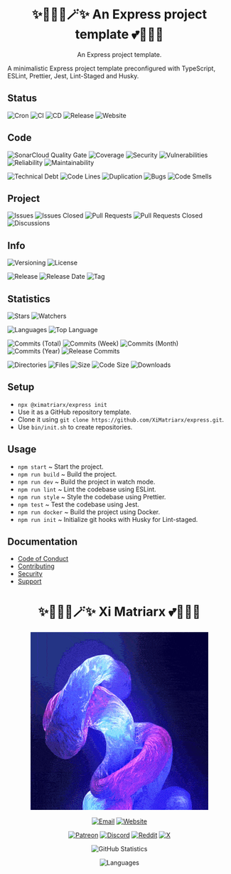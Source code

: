 <h1 align="center">✨🧚🏻‍♀️🪄✨ An Express project template 💕🦄🌈🏰</h1>

<p align="center">An Express project template.</p>

A minimalistic Express project template preconfigured with TypeScript, ESLint, Prettier, Jest, Lint-Staged and Husky.

## Status

<p>
  <img src="https://github.com/XiMatriarx/express/actions/workflows/cron.yml/badge.svg" alt="Cron">
  <img src="https://github.com/XiMatriarx/express/actions/workflows/ci.yml/badge.svg" alt="CI">
  <img src="https://github.com/XiMatriarx/express/actions/workflows/cd.yml/badge.svg" alt="CD">
  <img src="https://github.com/XiMatriarx/express/actions/workflows/release.yml/badge.svg" alt="Release">
  <img src="https://img.shields.io/website?url=https%3A%2F%2Fximatriarx.io&up_message=Up&up_color=800080&down_message=Down&down_color=008080&style=flat&logo=GitHub&label=Website&labelColor=404040" alt="Website">
</p>

## Code

<p>
  <img src="https://sonarcloud.io/api/project_badges/measure?project=XiMatriarx_express&metric=alert_status" alt="SonarCloud Quality Gate">
  <img src="https://sonarcloud.io/api/project_badges/measure?project=XiMatriarx_express&metric=coverage" alt="Coverage">
  <img src="https://sonarcloud.io/api/project_badges/measure?project=XiMatriarx_express&metric=security_rating" alt="Security">
  <img src="https://sonarcloud.io/api/project_badges/measure?project=XiMatriarx_express&metric=vulnerabilities" alt="Vulnerabilities">
  <img src="https://sonarcloud.io/api/project_badges/measure?project=XiMatriarx_express&metric=reliability_rating" alt="Reliability">
  <img src="https://sonarcloud.io/api/project_badges/measure?project=XiMatriarx_express&metric=sqale_rating" alt="Maintainability">
</p>

<p>
  <img src="https://sonarcloud.io/api/project_badges/measure?project=XiMatriarx_express&metric=sqale_index" alt="Technical Debt">
  <img src="https://sonarcloud.io/api/project_badges/measure?project=XiMatriarx_express&metric=ncloc" alt="Code Lines">
  <img src="https://sonarcloud.io/api/project_badges/measure?project=XiMatriarx_express&metric=duplicated_lines_density" alt="Duplication">
  <img src="https://sonarcloud.io/api/project_badges/measure?project=XiMatriarx_express&metric=bugs" alt="Bugs">
  <img src="https://sonarcloud.io/api/project_badges/measure?project=XiMatriarx_express&metric=code_smells" alt="Code Smells">
</p>

## Project

<p>
  <img src="https://img.shields.io/github/issues-raw/XiMatriarx/express?style=flat&logo=GitHub&label=Issues&labelColor=404040&color=800080" alt="Issues">
  <img src="https://img.shields.io/github/issues-closed-raw/XiMatriarx/express?style=flat&logo=GitHub&label=Issues%20Closed&labelColor=404040&color=800080" alt="Issues Closed">
  <img src="https://img.shields.io/github/issues-pr-raw/XiMatriarx/express?style=flat&logo=GitHub&label=Pull%20Requests&labelColor=404040&color=800080" alt="Pull Requests">
  <img src="https://img.shields.io/github/issues-pr-closed-raw/XiMatriarx/express?label=Pull%20Requests%20Closed&labelColor=404040&color=800080" alt="Pull Requests Closed">
  <img src="https://img.shields.io/github/discussions/XiMatriarx/express?style=flat&logo=GitHub&label=Discussions&labelColor=404040&color=800080" alt="Discussions">
</p>

## Info

<p>
  <img src="https://img.shields.io/badge/Versioning-SemVer-404040?style=flat&label=Versioning&labelColor=404040&color=800080" alt="Versioning">
  <img src="https://img.shields.io/badge/License-MIT-404040?style=flat&label=License&labelColor=404040&color=800080" alt="License">
</p>

<p>
  <img src="https://img.shields.io/github/v/release/XiMatriarx/express?sort=semver&style=flat&logo=GitHub&label=Release&labelColor=404040&color=800080" alt="Release">
  <img src="https://img.shields.io/github/release-date/XiMatriarx/express?style=flat&logo=GitHub&label=Release%20Date&labelColor=404040&color=800080" alt="Release Date">
  <img src="https://img.shields.io/github/v/tag/XiMatriarx/express?sort=semver&style=flat&logo=GitHub&label=Tag&labelColor=404040&color=800080" alt="Tag">
</p>

## Statistics

<p>
  <img src="https://img.shields.io/github/stars/XiMatriarx/express?style=flat&logo=GitHub&label=Stars&labelColor=404040&color=800080" alt="Stars">
  <img src="https://img.shields.io/github/watchers/XiMatriarx/express?style=flat&logo=GitHub&label=Watchers&labelColor=404040&color=800080" alt="Watchers">
</p>

<p>
  <img src="https://img.shields.io/github/languages/count/XiMatriarx/express?style=flat&logo=GitHub&label=Languages&labelColor=404040&color=800080" alt="Languages">
  <img src="https://img.shields.io/github/languages/top/XiMatriarx/express?style=flat&logo=GitHub&label=Top%20Language&labelColor=404040&color=800080" alt="Top Language">
</p>

<p>
  <img src="https://img.shields.io/github/commit-activity/t/XiMatriarx/express?style=flat&logo=GitHub&label=Commits&labelColor=404040&color=800080" alt="Commits (Total)">
  <img src="https://img.shields.io/github/commit-activity/w/XiMatriarx/express?style=flat&logo=GitHub&label=Commits&labelColor=404040&color=800080" alt="Commits (Week)">
  <img src="https://img.shields.io/github/commit-activity/m/XiMatriarx/express?style=flat&logo=GitHub&label=Commits&labelColor=404040&color=800080" alt="Commits (Month)">
  <img src="https://img.shields.io/github/commit-activity/y/XiMatriarx/express?style=flat&logo=GitHub&label=Commits&labelColor=404040&color=800080" alt="Commits (Year)">
  <img src="https://img.shields.io/github/commits-since/XiMatriarx/express/latest?sort=semver&style=flat&logo=GitHub&label=Release%20Commits&labelColor=404040&color=800080" alt="Release Commits">
</p>

<p>
  <img src="https://img.shields.io/github/directory-file-count/XiMatriarx/express?type=dir&style=flat&logo=GitHub&label=Directories&labelColor=404040&color=800080" alt="Directories">
  <img src="https://img.shields.io/github/directory-file-count/XiMatriarx/express?type=file&style=flat&logo=GitHub&label=Files&labelColor=404040&color=800080" alt="Files">
  <img src="https://img.shields.io/github/repo-size/XiMatriarx/express?style=flat&logo=GitHub&label=Size&labelColor=404040&color=800080" alt="Size">
  <img src="https://img.shields.io/github/languages/code-size/XiMatriarx/express?style=flat&logo=GitHub&label=Code%20Size&labelColor=404040&color=800080" alt="Code Size">
  <img src="https://img.shields.io/github/downloads/XiMatriarx/express/total?style=flat&logo=GitHub&label=Downloads&labelColor=404040&color=800080" alt="Downloads">
</p>

## Setup

- `npx @ximatriarx/express init`
- Use it as a GitHub repository template.
- Clone it using `git clone https://github.com/XiMatriarx/express.git`.
- Use `bin/init.sh` to create repositories.

## Usage

- `npm start` ~ Start the project.
- `npm run build` ~ Build the project.
- `npm run dev` ~ Build the project in watch mode.
- `npm run lint` ~ Lint the codebase using ESLint.
- `npm run style` ~ Style the codebase using Prettier.
- `npm test` ~ Test the codebase using Jest.
- `npm run docker` ~ Build the project using Docker.
- `npm run init` ~ Initialize git hooks with Husky for Lint-staged.

## Documentation

- [Code of Conduct](https://github.com/XiMatriarx/.github/blob/matrix/code_of_conduct.md)
- [Contributing](https://github.com/XiMatriarx/.github/blob/matrix/contributing.md)
- [Security](https://github.com/XiMatriarx/.github/blob/matrix/security.md)
- [Support](https://github.com/XiMatriarx/.github/blob/matrix/support.md)

<h1 align="center">✨🧚🏻‍♀️🪄✨ Xi Matriarx 💕🦄🌈🏰</h1>

<p align="center">
  <img src="https://github.com/XiMatriarx/ximatriarx/blob/matrix/fractal.gif">
</p>

<p align="center">
  <a href="mailto:xi@ximatriarx.io"><img src="https://img.shields.io/badge/xi@ximatriarx.io-404040?style=flat" alt="Email"></a>
  <a href="https://ximatriarx.io"><img src="https://img.shields.io/badge/https://ximatriarx.io-404040?style=flat" alt="Website"></a>
</p>

<p align="center">
  <a href="https://patreon.com/XiMatriarx" target="_blank"><img src="https://img.shields.io/badge/-Patreon-404040?style=flat&logo=Patreon" alt="Patreon"></a>
  <a href="https://discord.gg/XiMatriarx" target="_blank"><img src="https://img.shields.io/discord/XiMatriarx?style=flat&logo=Discord&label=Discord&labelColor=404040&color=800080" alt="Discord"></a>
  <a href="https://www.reddit.com/r/XiMatriarx" target="_blank"><img src="https://img.shields.io/reddit/subreddit-subscribers/XiMatriarx?style=flat&logo=Reddit&label=Reddit&labelColor=404040&color=800080" alt="Reddit"></a>
  <a href="https://twitter.com/XiMatriarx" target="_blank"><img src="https://img.shields.io/badge/-X-404040?style=flat&logo=X" alt="X"></a>
</p>

<p align="center">
  <img src="https://github-readme-stats.vercel.app/api?username=XiMatriarx&show=reviews,discussions_started,discussions_answered,prs_merged,prs_merged_percentage&show_icons=true&hide_title=true&hide_border=true&theme=transparent&title_color=ff00ff&text_color=808080&icon_color=ff00ff&border_color=808080&border_radius=8" alt="GitHub Statistics">
</p>

<p align="center">
  <img src="https://github-readme-stats.vercel.app/api/top-langs/?username=XiMatriarx&size_weight=1&count_weight=0&langs_count=10&layout=donut&hide_title=true&hide_border=true&theme=transparent&title_color=ff00ff&text_color=808080&border_color=808080&border_radius=8" alt="Languages">
</p>
